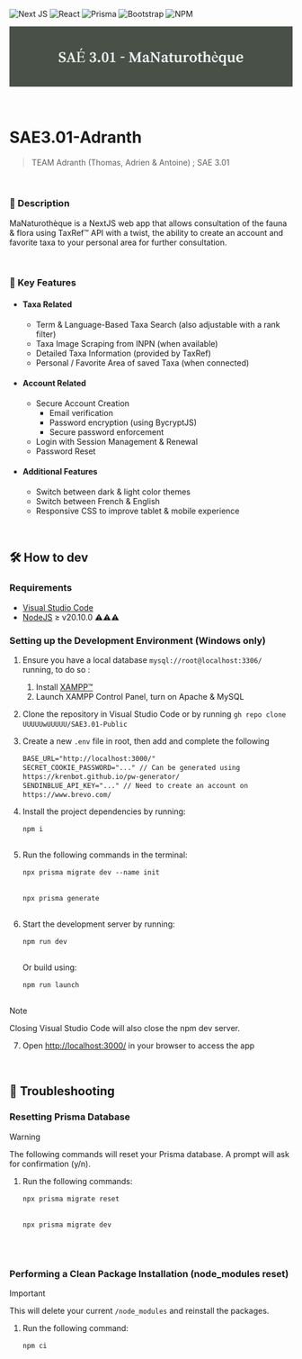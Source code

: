 ![Next JS](https://img.shields.io/badge/Next-black?style=for-the-badge&logo=next.js&logoColor=white)
![React](https://img.shields.io/badge/react-%2320232a.svg?style=for-the-badge&logo=react&logoColor=%2361DAFB)
![Prisma](https://img.shields.io/badge/Prisma-3982CE?style=for-the-badge&logo=Prisma&logoColor=white)
![Bootstrap](https://img.shields.io/badge/bootstrap-%238511FA.svg?style=for-the-badge&logo=bootstrap&logoColor=white)
![NPM](https://img.shields.io/badge/NPM-%23CB3837.svg?style=for-the-badge&logo=npm&logoColor=white)

![SAE3.01-Logo](/.github/images/banner.png)

&nbsp;

# SAE3.01-Adranth

> TEAM Adranth (Thomas, Adrien &amp; Antoine) ; SAE 3.01

&nbsp;

### 📌 Description

MaNaturothèque is a NextJS web app that allows consultation of the fauna & flora using TaxRef™ API with a twist, the ability to create an account and favorite taxa to your personal area for further consultation.

&nbsp;

### 🔑 Key Features

* #### **Taxa Related**

  * Term & Language-Based Taxa Search (also adjustable with a rank filter)
  * Taxa Image Scraping from INPN (when available)
  * Detailed Taxa Information (provided by TaxRef)
  * Personal / Favorite Area of saved Taxa (when connected)

* #### **Account Related**

  * Secure Account Creation
    * Email verification
    * Password encryption (using BycryptJS)
    * Secure password enforcement
  * Login with Session Management & Renewal
  * Password Reset

* #### **Additional Features**

  * Switch between dark & light color themes
  * Switch between French & English
  * Responsive CSS to improve tablet & mobile experience

&nbsp;

## 🛠️ How to dev

### Requirements

* [Visual Studio Code](https://code.visualstudio.com/download)
* [NodeJS](https://nodejs.org/en/download) ≥ v20.10.0 ⚠️⚠️⚠️

### Setting up the Development Environment (Windows only)

1. Ensure you have a local database `mysql://root@localhost:3306/` running, to do so :

    1. Install [XAMPP™](https://www.apachefriends.org/download.html)
    2. Launch XAMPP Control Panel, turn on Apache & MySQL

2. Clone the repository in Visual Studio Code or by running `gh repo clone UUUUUwUUUUU/SAE3.01-Public`
3. Create a new `.env` file in root, then add and complete the following

    ```env
    BASE_URL="http://localhost:3000/"
    SECRET_COOKIE_PASSWORD="..." // Can be generated using https://krenbot.github.io/pw-generator/
    SENDINBLUE_API_KEY="..." // Need to create an account on https://www.brevo.com/
    ```

4. Install the project dependencies by running:

    ```Shell
    npm i
     
    ```

5. Run the following commands in the terminal:  

    ```Shell
    npx prisma migrate dev --name init
     
    ```

    ```Shell
    npx prisma generate
     
    ```

6. Start the development server by running:

    ```Shell
    npm run dev
     
    ```

    Or build using:

    ```Shell
    npm run launch
     
    ```

> [!NOTE]
> Closing Visual Studio Code will also close the npm dev server.

7. Open [http://localhost:3000/](http://localhost:3000/) in your browser to access the app

&nbsp;

## 🔧 Troubleshooting

### Resetting Prisma Database

> [!WARNING]
> The following commands will reset your Prisma database. A prompt will ask for confirmation (y/n).

1. Run the following commands:

    ```Shell
    npx prisma migrate reset
     
    ```

    ```Shell
    npx prisma migrate dev
     
    ```

&nbsp;

### Performing a Clean Package Installation (node_modules reset)

> [!IMPORTANT]
> This will delete your current `/node_modules` and reinstall the packages.

1. Run the following command:

    ```Shell
    npm ci
     
    ```
